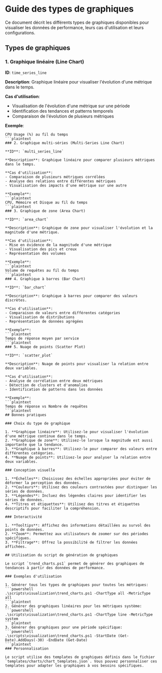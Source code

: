 # Guide des types de graphiques

Ce document décrit les différents types de graphiques disponibles pour visualiser les données de performance, leurs cas d'utilisation et leurs configurations.

## Types de graphiques

### 1. Graphique linéaire (Line Chart)

**ID**: `time_series_line`

**Description**: Graphique linéaire pour visualiser l'évolution d'une métrique dans le temps.

**Cas d'utilisation**:
- Visualisation de l'évolution d'une métrique sur une période
- Identification des tendances et patterns temporels
- Comparaison de l'évolution de plusieurs métriques

**Exemple**:
```plaintext
CPU Usage (%) au fil du temps
```plaintext
### 2. Graphique multi-séries (Multi-Series Line Chart)

**ID**: `multi_series_line`

**Description**: Graphique linéaire pour comparer plusieurs métriques dans le temps.

**Cas d'utilisation**:
- Comparaison de plusieurs métriques corrélées
- Analyse des relations entre différentes métriques
- Visualisation des impacts d'une métrique sur une autre

**Exemple**:
```plaintext
CPU, Mémoire et Disque au fil du temps
```plaintext
### 3. Graphique de zone (Area Chart)

**ID**: `area_chart`

**Description**: Graphique de zone pour visualiser l'évolution et la magnitude d'une métrique.

**Cas d'utilisation**:
- Mise en évidence de la magnitude d'une métrique
- Visualisation des pics et creux
- Représentation des volumes

**Exemple**:
```plaintext
Volume de requêtes au fil du temps
```plaintext
### 4. Graphique à barres (Bar Chart)

**ID**: `bar_chart`

**Description**: Graphique à barres pour comparer des valeurs discrètes.

**Cas d'utilisation**:
- Comparaison de valeurs entre différentes catégories
- Visualisation de distributions
- Représentation de données agrégées

**Exemple**:
```plaintext
Temps de réponse moyen par service
```plaintext
### 5. Nuage de points (Scatter Plot)

**ID**: `scatter_plot`

**Description**: Nuage de points pour visualiser la relation entre deux variables.

**Cas d'utilisation**:
- Analyse de corrélation entre deux métriques
- Détection de clusters et d'anomalies
- Identification de patterns dans les données

**Exemple**:
```plaintext
Temps de réponse vs Nombre de requêtes
```plaintext
## Bonnes pratiques

### Choix du type de graphique

1. **Graphique linéaire**: Utilisez-le pour visualiser l'évolution d'une métrique continue dans le temps.
2. **Graphique de zone**: Utilisez-le lorsque la magnitude est aussi importante que la tendance.
3. **Graphique à barres**: Utilisez-le pour comparer des valeurs entre différentes catégories.
4. **Nuage de points**: Utilisez-le pour analyser la relation entre deux variables.

### Conception visuelle

1. **Échelles**: Choisissez des échelles appropriées pour éviter de déformer la perception des données.
2. **Couleurs**: Utilisez des couleurs contrastées pour distinguer les séries de données.
3. **Légendes**: Incluez des légendes claires pour identifier les séries de données.
4. **Titres et étiquettes**: Utilisez des titres et étiquettes descriptifs pour faciliter la compréhension.

### Interactivité

1. **Tooltips**: Affichez des informations détaillées au survol des points de données.
2. **Zoom**: Permettez aux utilisateurs de zoomer sur des périodes spécifiques.
3. **Filtrage**: Offrez la possibilité de filtrer les données affichées.

## Utilisation du script de génération de graphiques

Le script `trend_charts.ps1` permet de générer des graphiques de tendances à partir des données de performance.

### Exemples d'utilisation

1. Générer tous les types de graphiques pour toutes les métriques:
```powershell
.\scripts\visualization\trend_charts.ps1 -ChartType all -MetricType all
```plaintext
2. Générer des graphiques linéaires pour les métriques système:
```powershell
.\scripts\visualization\trend_charts.ps1 -ChartType line -MetricType system
```plaintext
3. Générer des graphiques pour une période spécifique:
```powershell
.\scripts\visualization\trend_charts.ps1 -StartDate (Get-Date).AddDays(-30) -EndDate (Get-Date)
```plaintext
### Personnalisation

Le script utilise des templates de graphiques définis dans le fichier `templates/charts/chart_templates.json`. Vous pouvez personnaliser ces templates pour adapter les graphiques à vos besoins spécifiques.
